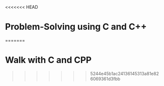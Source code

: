<<<<<<< HEAD
# Problem-Solving using C and C++
=======
# Walk with C and CPP
>>>>>>> 5244e45b1ac24136145313a81e826069361d3fbb
